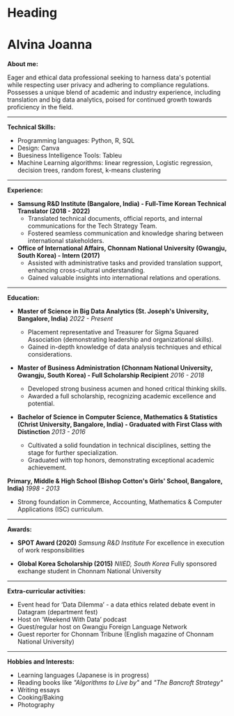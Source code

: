# Heading

# Alvina Joanna

**About me:**

Eager and ethical data professional seeking to harness data's potential while respecting user privacy and adhering to compliance regulations. Possesses a unique blend of academic and industry experience, including translation and big data analytics, poised for continued growth towards proficiency in the field.

---

**Technical Skills:**

* Programming languages: Python, R, SQL
* Design: Canva
* Buesiness Intelligence Tools: Tableu
* Machine Learning algorithms: linear regression, Logistic regression, decision trees, random forest, k-means clustering

---

**Experience:**

* **Samsung R&D Institute (Bangalore, India) - Full-Time Korean Technical Translator (2018 - 2022)**
  - Translated technical documents, official reports, and internal communications for the Tech Strategy Team.
  - Fostered seamless communication and knowledge sharing between international stakeholders.
* **Office of International Affairs, Chonnam National University (Gwangju, South Korea) - Intern (2017)**
  - Assisted with administrative tasks and provided translation support, enhancing cross-cultural understanding.
  - Gained valuable insights into international relations and operations.

---

**Education:**

* **Master of Science in Big Data Analytics (St. Joseph's University, Bangalore, India)**
   _2022 - Present_
  - Placement representative and Treasurer for Sigma Squared Association (demonstrating leadership and organizational skills).
  - Gained in-depth knowledge of data analysis techniques and ethical considerations.
    
* **Master of Business Administration (Chonnam National University, Gwangju, South Korea) - Full Scholarship Recipient**
   _2016 - 2018_
  - Developed strong business acumen and honed critical thinking skills.
  - Awarded a full scholarship, recognizing academic excellence and potential.
    
* **Bachelor of Science in Computer Science, Mathematics & Statistics (Christ University, Bangalore, India) - Graduated with First Class with Distinction**
   _2013 - 2016_
  - Cultivated a solid foundation in technical disciplines, setting the stage for further specialization.
  - Graduated with top honors, demonstrating exceptional academic achievement.

**Primary, Middle & High School (Bishop Cotton's Girls' School, Bangalore, India)**
   _1998 - 2013_
  - Strong foundation in Commerce, Accounting, Mathematics & Computer Applications (ISC) curriculum.

---

**Awards:**

* **SPOT Award (2020)**
  _Samsung R&D Institute_
   For excellence in execution of work responsibilities

* **Global Korea Scholarship (2015)**
  _NIIED, South Korea_
   Fully sponsored exchange student in Chonnam National University

---

**Extra-curricular activities:**

* Event head for ‘Data Dilemma’ - a data ethics related debate event in Datagram (department fest)
* Host on ‘Weekend With Data’ podcast
* Guest/regular host on Gwangju Foreign Language Network
* Guest reporter for Chonnam Tribune (English magazine of Chonnam National University)

---

**Hobbies and Interests:**

* Learning languages (Japanese is in progress)
* Reading books like _"Algorithms to Live by"_ and _"The Bancroft Strategy"_
* Writing essays
* Cooking/Baking
* Photography



